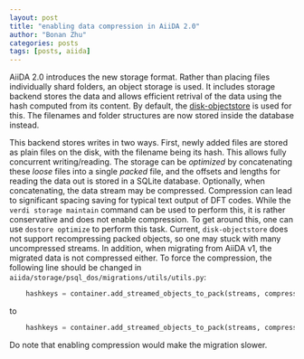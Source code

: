 ```yaml
---
layout: post
title: "enabling data compression in AiiDA 2.0"
author: "Bonan Zhu"
categories: posts
tags: [posts, aiida]
---
```


AiiDA 2.0 introduces the new storage format. Rather than placing files individually shard folders, an object storage is used. 
It includes storage backend stores the data and allows efficient retrival of the data using the hash computed from its content.
By default, the [disk-objectstore](https://github.com/aiidateam/disk-objectstore) is used for this.
The filenames and folder structures are now stored inside the database instead. 

This backend stores writes in two ways. First, newly added files are stored as plain files on the disk, with the filename being its hash.
This allows fully concurrent writing/reading.
The storage can be *optimized* by concatenating these *loose* files into a single *packed* file, and the offsets and lengths for reading the data out is stored in a SQLite database.
Optionally, when concatenating, the data stream may be compressed.
Compression can lead to significant spacing saving for typical text output of DFT codes. 
While the `verdi storage maintain` command can be used to perform this, it is rather conservative and does not enable compression.
To get around this, one can use `dostore optimize` to perform this task.
Current, `disk-objectstore` does not support recompressing packed objects, so one may stuck with many uncompressed streams.
In addition, when migrating from AiiDA v1, the migrated data is not compressed either.
To force the compression, the following line should be changed in `aiida/storage/psql_dos/migrations/utils/utils.py`:

```python
    hashkeys = container.add_streamed_objects_to_pack(streams, compress=False, open_streams=True)
```

to 

```python
    hashkeys = container.add_streamed_objects_to_pack(streams, compress=True, open_streams=True)
```

Do note that enabling compression would make the migration slower.
